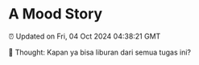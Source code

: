 # A Mood Story

⏰ Updated on Fri, 04 Oct 2024 04:38:21 GMT

💭 Thought: Kapan ya bisa liburan dari semua tugas ini?

